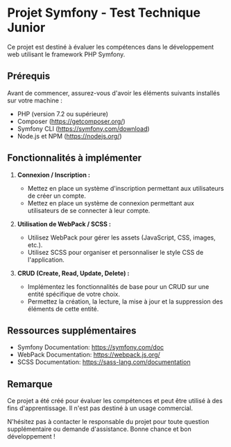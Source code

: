 # Projet Symfony - Test Technique Junior

Ce projet est destiné à évaluer les compétences dans le développement web utilisant le framework PHP Symfony.

## Prérequis

Avant de commencer, assurez-vous d'avoir les éléments suivants installés sur votre machine :

- PHP (version 7.2 ou supérieure)
- Composer (https://getcomposer.org/)
- Symfony CLI (https://symfony.com/download)
- Node.js et NPM (https://nodejs.org/)

## Fonctionnalités à implémenter

1. **Connexion / Inscription :**
   - Mettez en place un système d'inscription permettant aux utilisateurs de créer un compte.
   - Mettez en place un système de connexion permettant aux utilisateurs de se connecter à leur compte.

2. **Utilisation de WebPack / SCSS :**
   - Utilisez WebPack pour gérer les assets (JavaScript, CSS, images, etc.).
   - Utilisez SCSS pour organiser et personnaliser le style CSS de l'application.

3. **CRUD (Create, Read, Update, Delete) :**
   - Implémentez les fonctionnalités de base pour un CRUD sur une entité spécifique de votre choix.
   - Permettez la création, la lecture, la mise à jour et la suppression des éléments de cette entité.

## Ressources supplémentaires

- Symfony Documentation: https://symfony.com/doc
- WebPack Documentation: https://webpack.js.org/
- SCSS Documentation: https://sass-lang.com/documentation

## Remarque

Ce projet a été créé pour évaluer les compétences et peut être utilisé à des fins d'apprentissage. Il n'est pas destiné à un usage commercial.

N'hésitez pas à contacter le responsable du projet pour toute question supplémentaire ou demande d'assistance. Bonne chance et bon développement !
